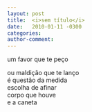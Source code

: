```yaml
---
layout: post
title:  <i>sem título</i>
date:   2010-01-11 -0300
categories:
author-comment:
---
```


um favor que te peço  
<!--more-->
ou maldição que te lanço  
é questão da medida  
escolha de afinar  
corpo que houve  
e a caneta  
